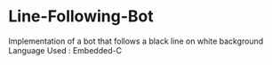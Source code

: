 # Line-Following-Bot
Implementation of a bot that follows a black line on white background
Language Used : Embedded-C
